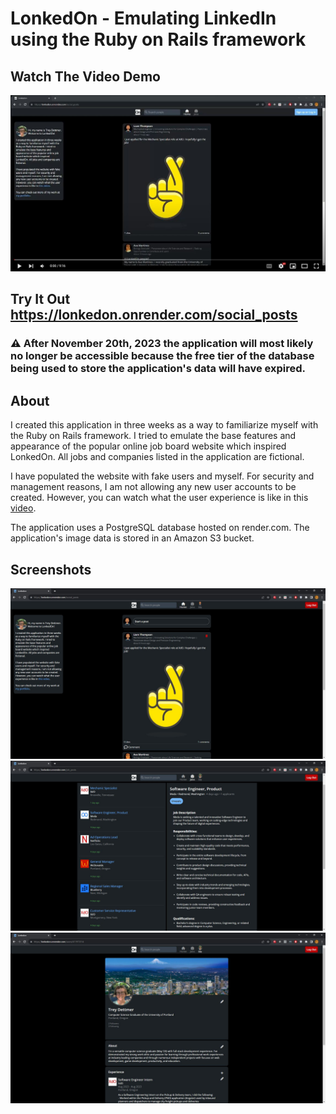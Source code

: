 # LonkedOn - Emulating LinkedIn using the Ruby on Rails framework

## Watch The Video Demo
[![Video Demo](screenshots/LonkedOn-video-screenshot.JPG)](https://www.youtube.com/watch?v=40PpYuyoNvs)
## Try It Out https://lonkedon.onrender.com/social_posts
### :warning: After November 20th, 2023 the application will most likely no longer be accessible because the free tier of the database being used to store the application's data will have expired.


## About
I created this application in three weeks as a way to familiarize myself with the Ruby on Rails framework. I tried to emulate the base features and appearance of the popular online job board website which inspired LonkedOn. All jobs and companies listed in the application are fictional.

I have populated the website with fake users and myself. For security and management reasons, I am not allowing any new user accounts to be created. However, you can watch what the user experience is like in this [video](https://www.youtube.com/watch?v=40PpYuyoNvs).

The application uses a PostgreSQL database hosted on render.com. The application's image data is stored in an Amazon S3 bucket.

## Screenshots
![Screenshot1](screenshots/LonkedOn-screenshot1.JPG)
![Screenshot2](screenshots/LonkedOn-screenshot2.JPG)
![Screenshot3](screenshots/LonkedOn-screenshot3.JPG)
